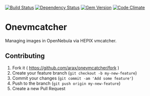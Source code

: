 [![Build Status](https://secure.travis-ci.org/arax/onevmcatcher.png)](http://travis-ci.org/arax/onevmcatcher)
[![Dependency Status](https://gemnasium.com/arax/onevmcatcher.png)](https://gemnasium.com/arax/onevmcatcher)
[![Gem Version](https://fury-badge.herokuapp.com/rb/onevmcatcher.png)](https://badge.fury.io/rb/onevmcatcher)
[![Code Climate](https://codeclimate.com/github/arax/onevmcatcher.png)](https://codeclimate.com/github/arax/onevmcatcher)

# Onevmcatcher

Managing images in OpenNebula via HEPIX vmcatcher.

## Contributing

1. Fork it ( https://github.com/arax/onevmcatcher/fork )
2. Create your feature branch (`git checkout -b my-new-feature`)
3. Commit your changes (`git commit -am 'Add some feature'`)
4. Push to the branch (`git push origin my-new-feature`)
5. Create a new Pull Request
